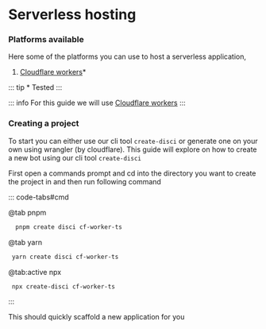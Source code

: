 # Serverless hosting

### Platforms available

Here some of the platforms you can use to host a serverless application,

1. [Cloudflare workers](https://workers.cloudflare.com/)\*

::: tip \* Tested
:::

::: info
For this guide we will use [Cloudflare workers](https://workers.cloudflare.com/)
:::

### Creating a project

To start you can either use our cli tool `create-disci` or generate one on your own using wrangler (by cloudflare). This guide will explore on how to create a new bot using our cli tool `create-disci`

First open a commands prompt and cd into the directory you want to create the project in and then run following command

::: code-tabs#cmd

@tab pnpm

```bash
  pnpm create disci cf-worker-ts
```
@tab yarn

```bash
 yarn create disci cf-worker-ts
```
@tab:active npx

```bash
 npx create-disci cf-worker-ts
```

:::


This should quickly scaffold a new application for you